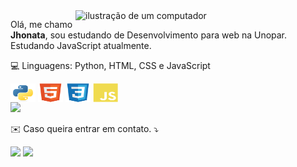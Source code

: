 <img src="https://raw.githubusercontent.com/MicaelliMedeiros/micaellimedeiros/master/image/computer-illustration.png" alt="ilustração de um computador" min-width="400px" max-width="400px" width="400px" align="right">

<p align="left"> 
  Olá, me chamo <strong>Jhonata</strong>, sou estudando de Desenvolvimento para web na Unopar. Estudando JavaScript atualmente.

  
</p>

<p align="left">
  💻 Linguagens: Python, HTML, CSS e JavaScript
  
</p> 
<div style="display: inline_block">
  <img align="center" alt="jhon-Python" height="30" width="40" src="https://raw.githubusercontent.com/devicons/devicon/master/icons/python/python-original.svg">
  <img align="center" alt="jhon-HTML" height="30" width="40" src="https://raw.githubusercontent.com/devicons/devicon/master/icons/html5/html5-original.svg">
  <img align="center" alt="jhon-CSS" height="30" width="40" src="https://raw.githubusercontent.com/devicons/devicon/master/icons/css3/css3-original.svg">
  <img align="center" alt="jhon-Js" height="30" width="40" src="https://raw.githubusercontent.com/devicons/devicon/master/icons/javascript/javascript-plain.svg"><br>
</div>
<picture>
  <source
    srcset="https://github-readme-stats.vercel.app/api?username=jhon0321&show_icons=true&theme=synthwave"
    media="(prefers-color-scheme: dark)"
  />
  <source
    srcset="https://github-readme-stats.vercel.app/api?username=jhon0321&show_icons=true"
    media="(prefers-color-scheme: light), (prefers-color-scheme: synthwave)"
  />
  <img src="https://github-readme-stats.vercel.app/api?username=jhon0321&show_icons=true" />
</picture>

<p align="left">
  
  ✉️ Caso queira entrar em contato. ⤵
</p>

<div> 
  <a href="https://www.instagram.com/ojhonatap/" target="_blank"><img src="https://img.shields.io/badge/-Instagram-%23E4405F?style=for-the-badge&logo=instagram&logoColor=white" target="_blank"></a> 
  <a href="https://www.linkedin.com/in/jhon-araujo-477596197/" target="_blank"><img src="https://img.shields.io/badge/-LinkedIn-%230077B5?style=for-the-badge&logo=linkedin&logoColor=white" target="_blank"></a> 
  
</div>
